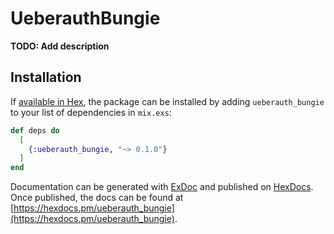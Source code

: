 # UeberauthBungie

**TODO: Add description**

## Installation

If [available in Hex](https://hex.pm/docs/publish), the package can be installed
by adding `ueberauth_bungie` to your list of dependencies in `mix.exs`:

```elixir
def deps do
  [
    {:ueberauth_bungie, "~> 0.1.0"}
  ]
end
```

Documentation can be generated with [ExDoc](https://github.com/elixir-lang/ex_doc)
and published on [HexDocs](https://hexdocs.pm). Once published, the docs can
be found at [https://hexdocs.pm/ueberauth_bungie](https://hexdocs.pm/ueberauth_bungie).

